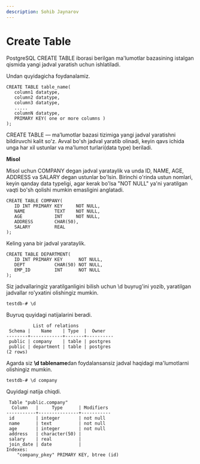 ```yaml
---
description: Sohib Jaynarov
---
```


# Create Table

PostgreSQL CREATE TABLE iborasi berilgan ma'lumotlar bazasining istalgan qismida yangi jadval yaratish uchun ishlatiladi.

Undan quyidagicha foydanalamiz.

```
CREATE TABLE table_name(
   column1 datatype,
   column2 datatype,
   column3 datatype,
   .....
   columnN datatype,
   PRIMARY KEY( one or more columns )
);
```

CREATE TABLE — maʼlumotlar bazasi tizimiga yangi jadval yaratishni bildiruvchi kalit soʻz. Avval bo'sh jadval yaratib olinadi, keyin qavs ichida unga har xil ustunlar va ma'lumot turlari(data type) beriladi.

**Misol**

Misol uchun COMPANY degan jadval yarataylik va unda ID, NAME, AGE, ADDRESS va SALARY degan ustunlar bo'lsin. Birinchi o'rinda ustun nomlari, keyin qanday data typeligi, agar kerak bo'lsa "NOT NULL" ya'ni yaratilgan vaqti bo'sh qolishi mumkin emasligini anglatadi.

```
CREATE TABLE COMPANY(
   ID INT PRIMARY KEY     NOT NULL,
   NAME           TEXT    NOT NULL,
   AGE            INT     NOT NULL,
   ADDRESS        CHAR(50),
   SALARY         REAL
);
```

Keling yana bir jadval yarataylik.

```
CREATE TABLE DEPARTMENT(
   ID INT PRIMARY KEY      NOT NULL,
   DEPT           CHAR(50) NOT NULL,
   EMP_ID         INT      NOT NULL
);
```

Siz jadvallaringiz yaratilganligini bilish uchun \d buyrug'ini yozib, yaratilgan jadvallar ro'yxatini olishingiz mumkin.

```
testdb-# \d
```

Buyruq quyidagi natijalarini beradi.

```
          List of relations
 Schema |    Name    | Type  |  Owner
--------+------------+-------+----------
 public | company    | table | postgres
 public | department | table | postgres
(2 rows)
```

Agarda siz **\d tablename**dan foydalansansiz jadval haqidagi ma'lumotlarni olishingiz mumkin.

```
testdb-# \d company
```

Quyidagi natija chiqdi.

```
 Table "public.company"
  Column   |     Type      | Modifiers
-----------+---------------+-----------
 id        | integer       | not null
 name      | text          | not null
 age       | integer       | not null
 address   | character(50) |
 salary    | real          |
 join_date | date          |
Indexes:
    "company_pkey" PRIMARY KEY, btree (id)
```
